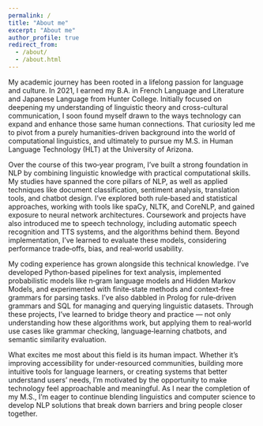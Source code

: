 ```yaml
---
permalink: /
title: "About me"
excerpt: "About me"
author_profile: true
redirect_from: 
  - /about/
  - /about.html
---
```


My academic journey has been rooted in a lifelong passion for language and culture. In 2021, I earned my B.A. in French Language and Literature and Japanese Language from Hunter College. Initially focused on deepening my understanding of linguistic theory and cross-cultural communication, I soon found myself drawn to the ways technology can expand and enhance those same human connections. That curiosity led me to pivot from a purely humanities-driven background into the world of computational linguistics, and ultimately to pursue my M.S. in Human Language Technology (HLT) at the University of Arizona.

Over the course of this two‑year program, I’ve built a strong foundation in NLP by combining linguistic knowledge with practical computational skills. My studies have spanned the core pillars of NLP, as well as applied techniques like document classification, sentiment analysis, translation tools, and chatbot design. I’ve explored both rule‑based and statistical approaches, working with tools like spaCy, NLTK, and CoreNLP, and gained exposure to neural network architectures. Coursework and projects have also introduced me to speech technology, including automatic speech recognition and TTS systems, and the algorithms behind them. Beyond implementation, I’ve learned to evaluate these models, considering performance trade‑offs, bias, and real‑world usability.

My coding experience has grown alongside this technical knowledge. I’ve developed Python‑based pipelines for text analysis, implemented probabilistic models like n‑gram language models and Hidden Markov Models, and experimented with finite‑state methods and context‑free grammars for parsing tasks. I’ve also dabbled in Prolog for rule‑driven grammars and SQL for managing and querying linguistic datasets. Through these projects, I’ve learned to bridge theory and practice — not only understanding how these algorithms work, but applying them to real‑world use cases like grammar checking, language‑learning chatbots, and semantic similarity evaluation.

What excites me most about this field is its human impact. Whether it’s improving accessibility for under-resourced communities, building more intuitive tools for language learners, or creating systems that better understand users’ needs, I’m motivated by the opportunity to make technology feel approachable and meaningful. As I near the completion of my M.S., I’m eager to continue blending linguistics and computer science to develop NLP solutions that break down barriers and bring people closer together.
